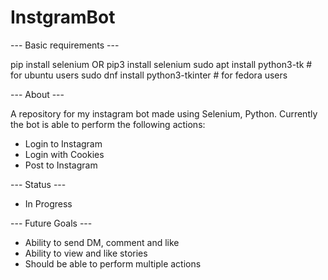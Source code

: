 # InstgramBot

--- Basic requirements ---

pip install selenium OR pip3 install selenium
sudo apt install python3-tk # for ubuntu users
sudo dnf install python3-tkinter # for fedora users

--- About ---

A repository for my instagram bot made using Selenium, Python. Currently the bot is able to perform the following actions:
- Login to Instagram
- Login with Cookies
- Post to Instagram

--- Status ---
- In Progress

--- Future Goals ---
- Ability to send DM, comment and like
- Ability to view and like stories
- Should be able to perform multiple actions
